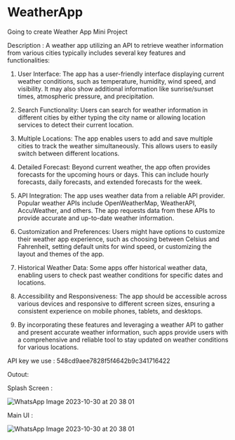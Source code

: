 # WeatherApp

Going to create Weather App Mini Project

Description : A weather app utilizing an API to retrieve weather information from various cities typically includes several key features and functionalities:

1. User Interface: The app has a user-friendly interface displaying current weather conditions, such as temperature, humidity, wind speed, and visibility. It may also show additional information like sunrise/sunset times, atmospheric pressure, and precipitation.

2. Search Functionality: Users can search for weather information in different cities by either typing the city name or allowing location services to detect their current location.

3. Multiple Locations: The app enables users to add and save multiple cities to track the weather simultaneously. This allows users to easily switch between different locations.

4. Detailed Forecast: Beyond current weather, the app often provides forecasts for the upcoming hours or days. This can include hourly forecasts, daily forecasts, and extended forecasts for the week.

5. API Integration: The app uses weather data from a reliable API provider. Popular weather APIs include OpenWeatherMap, WeatherAPI, AccuWeather, and others. The app requests data from these APIs to provide accurate and up-to-date weather information.

6. Customization and Preferences: Users might have options to customize their weather app experience, such as choosing between Celsius and Fahrenheit, setting default units for wind speed, or customizing the layout and themes of the app.

7. Historical Weather Data: Some apps offer historical weather data, enabling users to check past weather conditions for specific dates and locations.

8. Accessibility and Responsiveness: The app should be accessible across various devices and responsive to different screen sizes, ensuring a consistent experience on mobile phones, tablets, and desktops.

9. By incorporating these features and leveraging a weather API to gather and present accurate weather information, such apps provide users with a comprehensive and reliable tool to stay updated on weather conditions for various locations.

API key we use : 548cd9aee7828f5f4642b9c341716422

Outout:

Splash Screen : 

![WhatsApp Image 2023-10-30 at 20 38 01](https://github.com/Rutul5440/WeatherApp/assets/121927117/74587885-c65e-4b12-9165-fc2f77642729)

Main UI : 

![WhatsApp Image 2023-10-30 at 20 38 01](https://github.com/Rutul5440/WeatherApp/assets/121927117/277f4156-26a7-42eb-8810-c5e3d020dc91)
